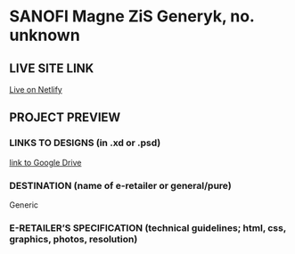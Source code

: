 # SANOFI Magne ZiS Generyk, no. unknown
<!-- please enter project number recived from PM -->

## LIVE SITE LINK 
<!-- please enter link to site preview here -->
[Live on Netlify](https://magne-zis.netlify.app/)

## PROJECT PREVIEW
<!-- ![Design preview for the project](./link) -->


### LINKS TO DESIGNS (in .xd or .psd)
<!-- please enter link to preview designs -->
[link to Google Drive](https://drive.google.com/drive/folders/1biGroYgNT1uWlYCavHus_0mVt8ZndgXq)

### DESTINATION (name of e-retailer or general/pure)
<!-- please enter e-retailers name -->
Generic

### E-RETAILER’S SPECIFICATION (technical guidelines; html, css, graphics, photos, resolution)
<!-- please enter any additional comments important for the project -->
